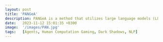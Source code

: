 ```yaml
---
layout: post
title: 'PANGeA'
description: PANGeA is a method that utilizes large language models (LLMs) guided by a game designer's criteria to generate narrative content for turn-based role-playing games (RPGs). It procedurally generates narrative including non-playable characters NPCs that exhibit traits from the Big 5 Personality Model. Notably, PANGeA facilitates free-form, dynamic interactions between players and the environment in line with the game's generated narrative. To prevent free-form text input from causing the LLM generated responses to deviate from the narrative, PANGeA employs a validation system that aligns responses with the evolving story. This system is supported by a server with a custom memory system that provides context for generated responses. The server's REST interface allows for easy integration with any game engine and LLM interface.
date:   2023-11-12 15:01:35 +0300
image:  '/images/PAN.jpg'
tags:   [Agents, Human Computation Gaming, Dark Shadows, NLP]
---
```




